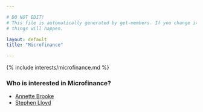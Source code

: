 ```yaml
---

# DO NOT EDIT!
# This file is automatically generated by get-members. If you change it, bad
# things will happen.

layout: default
title: "Microfinance"

---
```


{% include interests/microfinance.md %}

### Who is interested in Microfinance?


* [Annette Brooke](../members/annette-brooke.html)
* [Stephen Lloyd](../members/stephen-lloyd.html)

